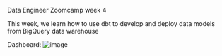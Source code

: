 Data Engineer Zoomcamp week 4

This week, we learn how to use dbt to develop and deploy data models from BigQuery data warehouse

Dashboard:
![image](https://github.com/NgocHueLy/DE-zoom-camp/assets/45974044/916c692f-fd3f-4444-b828-37425222d6c8)

